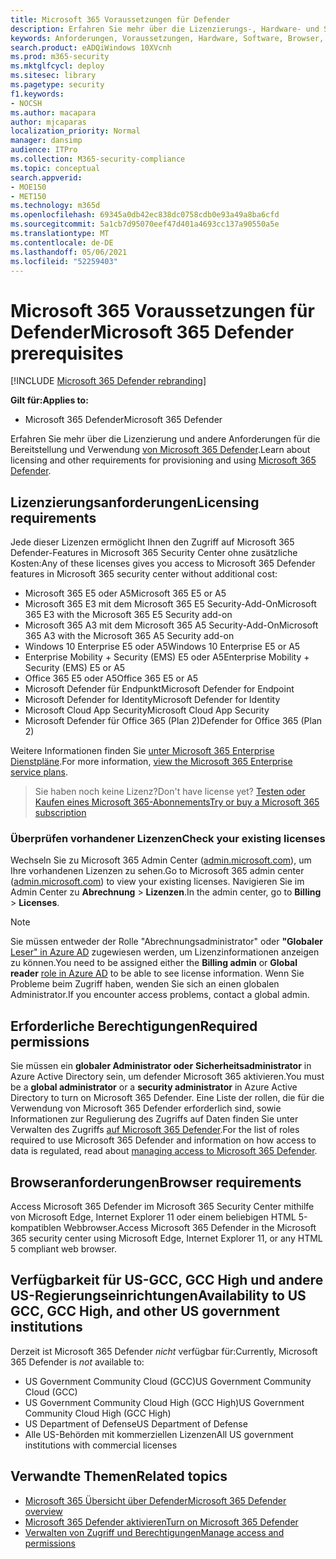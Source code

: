```yaml
---
title: Microsoft 365 Voraussetzungen für Defender
description: Erfahren Sie mehr über die Lizenzierungs-, Hardware- und Softwareanforderungen und andere Konfigurationseinstellungen für Microsoft 365 Defender
keywords: Anforderungen, Voraussetzungen, Hardware, Software, Browser, Microsoft 365 Defender, M365, Lizenz, E5, A5, EMS, Kaufen
search.product: eADQiWindows 10XVcnh
ms.prod: m365-security
ms.mktglfcycl: deploy
ms.sitesec: library
ms.pagetype: security
f1.keywords:
- NOCSH
ms.author: macapara
author: mjcaparas
localization_priority: Normal
manager: dansimp
audience: ITPro
ms.collection: M365-security-compliance
ms.topic: conceptual
search.appverid:
- MOE150
- MET150
ms.technology: m365d
ms.openlocfilehash: 69345a0db42ec838dc0758cdb0e93a49a8ba6cfd
ms.sourcegitcommit: 5a1cb7d95070eef47d401a4693cc137a90550a5e
ms.translationtype: MT
ms.contentlocale: de-DE
ms.lasthandoff: 05/06/2021
ms.locfileid: "52259403"
---
```

# <a name="microsoft-365-defender-prerequisites"></a><span data-ttu-id="083df-104">Microsoft 365 Voraussetzungen für Defender</span><span class="sxs-lookup"><span data-stu-id="083df-104">Microsoft 365 Defender prerequisites</span></span>

[!INCLUDE [Microsoft 365 Defender rebranding](../includes/microsoft-defender.md)]


<span data-ttu-id="083df-105">**Gilt für:**</span><span class="sxs-lookup"><span data-stu-id="083df-105">**Applies to:**</span></span>
- <span data-ttu-id="083df-106">Microsoft 365 Defender</span><span class="sxs-lookup"><span data-stu-id="083df-106">Microsoft 365 Defender</span></span>

<span data-ttu-id="083df-107">Erfahren Sie mehr über die Lizenzierung und andere Anforderungen für die Bereitstellung und Verwendung [von Microsoft 365 Defender](microsoft-365-defender.md).</span><span class="sxs-lookup"><span data-stu-id="083df-107">Learn about licensing and other requirements for provisioning and using [Microsoft 365 Defender](microsoft-365-defender.md).</span></span>

## <a name="licensing-requirements"></a><span data-ttu-id="083df-108">Lizenzierungsanforderungen</span><span class="sxs-lookup"><span data-stu-id="083df-108">Licensing requirements</span></span>
<span data-ttu-id="083df-109">Jede dieser Lizenzen ermöglicht Ihnen den Zugriff auf Microsoft 365 Defender-Features in Microsoft 365 Security Center ohne zusätzliche Kosten:</span><span class="sxs-lookup"><span data-stu-id="083df-109">Any of these licenses gives you access to Microsoft 365 Defender features in Microsoft 365 security center without additional cost:</span></span>

- <span data-ttu-id="083df-110">Microsoft 365 E5 oder A5</span><span class="sxs-lookup"><span data-stu-id="083df-110">Microsoft 365 E5 or A5</span></span>
- <span data-ttu-id="083df-111">Microsoft 365 E3 mit dem Microsoft 365 E5 Security-Add-On</span><span class="sxs-lookup"><span data-stu-id="083df-111">Microsoft 365 E3 with the Microsoft 365 E5 Security add-on</span></span>
- <span data-ttu-id="083df-112">Microsoft 365 A3 mit dem Microsoft 365 A5 Security-Add-On</span><span class="sxs-lookup"><span data-stu-id="083df-112">Microsoft 365 A3 with the Microsoft 365 A5 Security add-on</span></span>
- <span data-ttu-id="083df-113">Windows 10 Enterprise E5 oder A5</span><span class="sxs-lookup"><span data-stu-id="083df-113">Windows 10 Enterprise E5 or A5</span></span>
- <span data-ttu-id="083df-114">Enterprise Mobility + Security (EMS) E5 oder A5</span><span class="sxs-lookup"><span data-stu-id="083df-114">Enterprise Mobility + Security (EMS) E5 or A5</span></span> 
- <span data-ttu-id="083df-115">Office 365 E5 oder A5</span><span class="sxs-lookup"><span data-stu-id="083df-115">Office 365 E5 or A5</span></span>
- <span data-ttu-id="083df-116">Microsoft Defender für Endpunkt</span><span class="sxs-lookup"><span data-stu-id="083df-116">Microsoft Defender for Endpoint</span></span>
- <span data-ttu-id="083df-117">Microsoft Defender for Identity</span><span class="sxs-lookup"><span data-stu-id="083df-117">Microsoft Defender for Identity</span></span> 
- <span data-ttu-id="083df-118">Microsoft Cloud App Security</span><span class="sxs-lookup"><span data-stu-id="083df-118">Microsoft Cloud App Security</span></span>
- <span data-ttu-id="083df-119">Microsoft Defender für Office 365 (Plan 2)</span><span class="sxs-lookup"><span data-stu-id="083df-119">Defender for Office 365 (Plan 2)</span></span>

<span data-ttu-id="083df-120">Weitere Informationen finden Sie [unter Microsoft 365 Enterprise Dienstpläne](https://www.microsoft.com/licensing/product-licensing/microsoft-365-enterprise).</span><span class="sxs-lookup"><span data-stu-id="083df-120">For more information, [view the Microsoft 365 Enterprise service plans](https://www.microsoft.com/licensing/product-licensing/microsoft-365-enterprise).</span></span>

> <span data-ttu-id="083df-121">Sie haben noch keine Lizenz?</span><span class="sxs-lookup"><span data-stu-id="083df-121">Don't have license yet?</span></span> [<span data-ttu-id="083df-122">Testen oder Kaufen eines Microsoft 365-Abonnements</span><span class="sxs-lookup"><span data-stu-id="083df-122">Try or buy a Microsoft 365 subscription</span></span>](../../commerce/try-or-buy-microsoft-365.md)

### <a name="check-your-existing--licenses"></a><span data-ttu-id="083df-123">Überprüfen vorhandener Lizenzen</span><span class="sxs-lookup"><span data-stu-id="083df-123">Check your existing  licenses</span></span>
<span data-ttu-id="083df-124">Wechseln Sie zu Microsoft 365 Admin Center ([admin.microsoft.com](https://admin.microsoft.com/)), um Ihre vorhandenen Lizenzen zu sehen.</span><span class="sxs-lookup"><span data-stu-id="083df-124">Go to Microsoft 365 admin center ([admin.microsoft.com](https://admin.microsoft.com/)) to view your existing licenses.</span></span> <span data-ttu-id="083df-125">Navigieren Sie im Admin Center zu **Abrechnung** > **Lizenzen**.</span><span class="sxs-lookup"><span data-stu-id="083df-125">In the admin center, go to **Billing** > **Licenses**.</span></span>

>[!NOTE]
> <span data-ttu-id="083df-126">Sie müssen entweder der  Rolle "Abrechnungsadministrator" oder **"Globaler** [Leser" in Azure AD](/azure/active-directory/users-groups-roles/directory-assign-admin-roles#available-roles) zugewiesen werden, um Lizenzinformationen anzeigen zu können.</span><span class="sxs-lookup"><span data-stu-id="083df-126">You need to be assigned either the **Billing admin** or **Global reader** [role in Azure AD](/azure/active-directory/users-groups-roles/directory-assign-admin-roles#available-roles) to be able to see license information.</span></span> <span data-ttu-id="083df-127">Wenn Sie Probleme beim Zugriff haben, wenden Sie sich an einen globalen Administrator.</span><span class="sxs-lookup"><span data-stu-id="083df-127">If you encounter access problems, contact a global admin.</span></span>

## <a name="required-permissions"></a><span data-ttu-id="083df-128">Erforderliche Berechtigungen</span><span class="sxs-lookup"><span data-stu-id="083df-128">Required permissions</span></span>
<span data-ttu-id="083df-129">Sie müssen ein **globaler Administrator oder** **Sicherheitsadministrator** in Azure Active Directory sein, um defender Microsoft 365 aktivieren.</span><span class="sxs-lookup"><span data-stu-id="083df-129">You must be a **global administrator** or a **security administrator** in Azure Active Directory to turn on Microsoft 365 Defender.</span></span> <span data-ttu-id="083df-130">Eine Liste der rollen, die für die Verwendung von Microsoft 365 Defender erforderlich sind, sowie Informationen zur Regulierung des Zugriffs auf Daten finden Sie unter Verwalten des Zugriffs [auf Microsoft 365 Defender](m365d-permissions.md).</span><span class="sxs-lookup"><span data-stu-id="083df-130">For the list of roles required to use Microsoft 365 Defender and information on how access to data is regulated, read about [managing access to Microsoft 365 Defender](m365d-permissions.md).</span></span>

## <a name="browser-requirements"></a><span data-ttu-id="083df-131">Browseranforderungen</span><span class="sxs-lookup"><span data-stu-id="083df-131">Browser requirements</span></span>
<span data-ttu-id="083df-132">Access Microsoft 365 Defender im Microsoft 365 Security Center mithilfe von Microsoft Edge, Internet Explorer 11 oder einem beliebigen HTML 5-kompatiblen Webbrowser.</span><span class="sxs-lookup"><span data-stu-id="083df-132">Access Microsoft 365 Defender in the Microsoft 365 security center using Microsoft Edge, Internet Explorer 11, or any HTML 5 compliant web browser.</span></span>

## <a name="availability-to-us-gcc-gcc-high-and-other-us-government-institutions"></a><span data-ttu-id="083df-133">Verfügbarkeit für US-GCC, GCC High und andere US-Regierungseinrichtungen</span><span class="sxs-lookup"><span data-stu-id="083df-133">Availability to US GCC, GCC High, and other US government institutions</span></span>
<span data-ttu-id="083df-134">Derzeit ist Microsoft 365 Defender *nicht* verfügbar für:</span><span class="sxs-lookup"><span data-stu-id="083df-134">Currently, Microsoft 365 Defender is *not* available to:</span></span>
- <span data-ttu-id="083df-135">US Government Community Cloud (GCC)</span><span class="sxs-lookup"><span data-stu-id="083df-135">US Government Community Cloud (GCC)</span></span>
- <span data-ttu-id="083df-136">US Government Community Cloud High (GCC High)</span><span class="sxs-lookup"><span data-stu-id="083df-136">US Government Community Cloud High (GCC High)</span></span>
- <span data-ttu-id="083df-137">US Department of Defense</span><span class="sxs-lookup"><span data-stu-id="083df-137">US Department of Defense</span></span>
- <span data-ttu-id="083df-138">Alle US-Behörden mit kommerziellen Lizenzen</span><span class="sxs-lookup"><span data-stu-id="083df-138">All US government institutions with commercial licenses</span></span>

## <a name="related-topics"></a><span data-ttu-id="083df-139">Verwandte Themen</span><span class="sxs-lookup"><span data-stu-id="083df-139">Related topics</span></span>
- [<span data-ttu-id="083df-140">Microsoft 365 Übersicht über Defender</span><span class="sxs-lookup"><span data-stu-id="083df-140">Microsoft 365 Defender overview</span></span>](microsoft-365-defender.md)
- [<span data-ttu-id="083df-141">Microsoft 365 Defender aktivieren</span><span class="sxs-lookup"><span data-stu-id="083df-141">Turn on Microsoft 365 Defender</span></span>](m365d-enable.md)
- [<span data-ttu-id="083df-142">Verwalten von Zugriff und Berechtigungen</span><span class="sxs-lookup"><span data-stu-id="083df-142">Manage access and permissions</span></span>](m365d-permissions.md)
